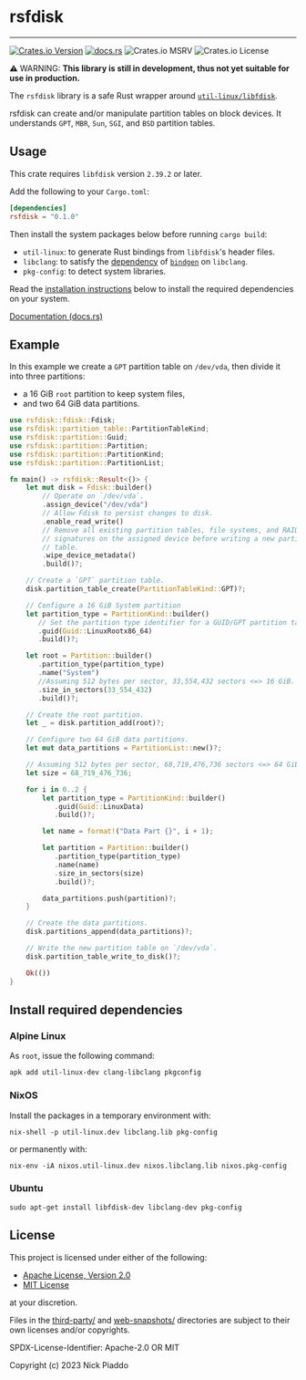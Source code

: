 # rsfdisk

----

[![Crates.io Version](https://img.shields.io/crates/v/rsfdisk?labelColor=%23222222&color=%23fdb42f)][1]
[![docs.rs](https://img.shields.io/docsrs/rsfdisk?labelColor=%23222222&color=%2322a884)][2]
![Crates.io MSRV](https://img.shields.io/crates/msrv/rsfdisk?labelColor=%23222222&color=%239c179e)
![Crates.io License](https://img.shields.io/crates/l/rsfdisk?labelColor=%23222222&color=%230d0887)

⚠️ WARNING: **This library is still in development, thus not yet suitable for
use in production.**

The `rsfdisk` library is a safe Rust wrapper around [`util-linux/libfdisk`][3].

rsfdisk can create and/or manipulate partition tables on block devices. It
understands `GPT`, `MBR`, `Sun`, `SGI`, and `BSD` partition tables.

## Usage

This crate requires `libfdisk` version `2.39.2` or later.

Add the following to your `Cargo.toml`:

```toml
[dependencies]
rsfdisk = "0.1.0"
```

Then install the system packages below before running `cargo build`:

- `util-linux`: to generate Rust bindings from `libfdisk`'s header files.
- `libclang`: to satisfy the [dependency][4] of [`bindgen`][5] on `libclang`.
- `pkg-config`: to detect system libraries.

Read the [installation instructions](#install-required-dependencies) below to
install the required dependencies on your system.

[Documentation (docs.rs)][2]

## Example

In this example we create a `GPT` partition table on `/dev/vda`, then divide it
into three partitions:

- a 16 GiB `root` partition to keep system files,
- and two 64 GiB data partitions.

```rust
use rsfdisk::fdisk::Fdisk;
use rsfdisk::partition_table::PartitionTableKind;
use rsfdisk::partition::Guid;
use rsfdisk::partition::Partition;
use rsfdisk::partition::PartitionKind;
use rsfdisk::partition::PartitionList;

fn main() -> rsfdisk::Result<()> {
    let mut disk = Fdisk::builder()
        // Operate on `/dev/vda`.
        .assign_device("/dev/vda")
        // Allow Fdisk to persist changes to disk.
        .enable_read_write()
        // Remove all existing partition tables, file systems, and RAID
        // signatures on the assigned device before writing a new partition
        // table.
        .wipe_device_metadata()
        .build()?;

    // Create a `GPT` partition table.
    disk.partition_table_create(PartitionTableKind::GPT)?;

    // Configure a 16 GiB System partition
    let partition_type = PartitionKind::builder()
       // Set the partition type identifier for a GUID/GPT partition table.
       .guid(Guid::LinuxRootx86_64)
       .build()?;

    let root = Partition::builder()
       .partition_type(partition_type)
       .name("System")
       //Assuming 512 bytes per sector, 33,554,432 sectors <=> 16 GiB.
       .size_in_sectors(33_554_432)
       .build()?;

    // Create the root partition.
    let _ = disk.partition_add(root)?;

    // Configure two 64 GiB data partitions.
    let mut data_partitions = PartitionList::new()?;

    // Assuming 512 bytes per sector, 68,719,476,736 sectors <=> 64 GiB.
    let size = 68_719_476_736;

    for i in 0..2 {
        let partition_type = PartitionKind::builder()
           .guid(Guid::LinuxData)
           .build()?;

        let name = format!("Data Part {}", i + 1);

        let partition = Partition::builder()
           .partition_type(partition_type)
           .name(name)
           .size_in_sectors(size)
           .build()?;

        data_partitions.push(partition)?;
    }

    // Create the data partitions.
    disk.partitions_append(data_partitions)?;

    // Write the new partition table on `/dev/vda`.
    disk.partition_table_write_to_disk()?;

    Ok(())
}
```

## Install required dependencies

### Alpine Linux

As `root`, issue the following command:

```console
apk add util-linux-dev clang-libclang pkgconfig
```

### NixOS

Install the packages in a temporary environment with:

```console
nix-shell -p util-linux.dev libclang.lib pkg-config
```

or permanently with:

```console
nix-env -iA nixos.util-linux.dev nixos.libclang.lib nixos.pkg-config
```

### Ubuntu

```console
sudo apt-get install libfdisk-dev libclang-dev pkg-config
```

## License

This project is licensed under either of the following:

- [Apache License, Version 2.0][6]
- [MIT License][7]

at your discretion.

Files in the [third-party/][8] and [web-snapshots/][9] directories are subject
to their own licenses and/or copyrights.

SPDX-License-Identifier: Apache-2.0 OR MIT

Copyright (c) 2023 Nick Piaddo

[1]: https://crates.io/crates/rsfdisk
[2]: https://docs.rs/rsfdisk
[3]: https://github.com/util-linux/util-linux/tree/master
[4]: https://rust-lang.github.io/rust-bindgen/requirements.html#clang
[5]: https://crates.io/crates/bindgen
[6]: https://www.apache.org/licenses/LICENSE-2.0
[7]: https://opensource.org/licenses/MIT
[8]: ./third-party/
[9]: ./web-snapshots/
